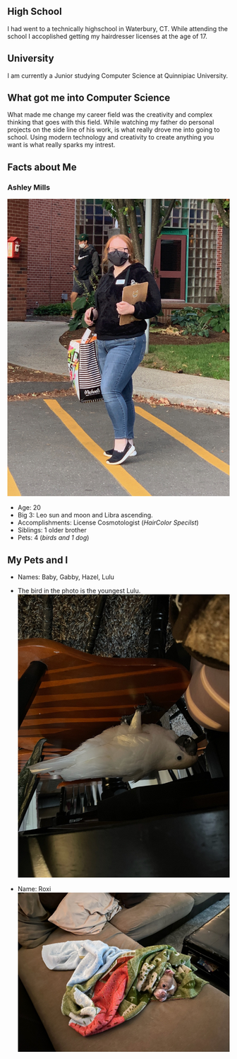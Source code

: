 ## High School
I had went to a technically highschool in Waterbury, CT. While attending the school I accoplished getting my hairdresser licenses at the age of 17.

## University 
I am currently a Junior studying Computer Science at Quinnipiac University.

## What got me into Computer Science
What made me change my career field was the creativity and complex thinking that goes with this field. While watching my father do personal projects on the side line of his work, is what really drove me into going to school. Using modern technology and creativity to create anything you want is what really sparks my intrest.

## Facts about Me
### Ashley Mills
![Banner](./me.jpg)

- Age: 20
- Big 3: Leo sun and moon and Libra ascending.
- Accomplishments: License Cosmotologist (_HairColor Specilst_) 
- Siblings: 1 older brother
- Pets: 4 (_birds and 1 dog_)

## My Pets and I 
- Names: Baby, Gabby, Hazel, Lulu
- The bird in the photo is the youngest Lulu.
![Banner](./lulu.jpg)

- Name: Roxi 
![Banner](./dogPet.jpg)

